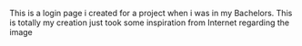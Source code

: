 This is a login page i created for a project when i was in my Bachelors. This is totally my creation just took some inspiration from Internet regarding the image

